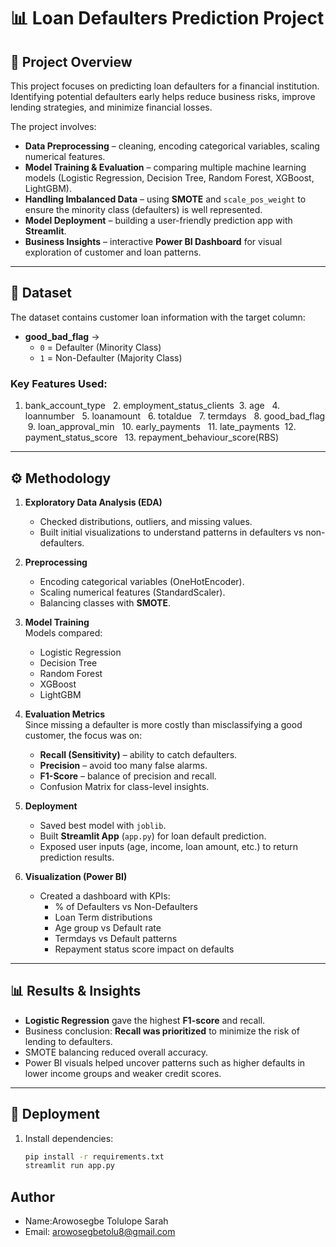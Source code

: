 # 📊 Loan Defaulters Prediction Project  

## 📌 Project Overview  
This project focuses on predicting loan defaulters for a financial institution. Identifying potential defaulters early helps reduce business risks, improve lending strategies, and minimize financial losses.  

The project involves:  
- **Data Preprocessing** – cleaning, encoding categorical variables, scaling numerical features.  
- **Model Training & Evaluation** – comparing multiple machine learning models (Logistic Regression, Decision Tree, Random Forest, XGBoost, LightGBM).  
- **Handling Imbalanced Data** – using **SMOTE** and `scale_pos_weight` to ensure the minority class (defaulters) is well represented.  
- **Model Deployment** – building a user-friendly prediction app with **Streamlit**.  
- **Business Insights** – interactive **Power BI Dashboard** for visual exploration of customer and loan patterns.  

---

## 🧾 Dataset  
The dataset contains customer loan information with the target column:  

- **good_bad_flag** →  
  - `0` = Defaulter (Minority Class)  
  - `1` = Non-Defaulter (Majority Class)  

### Key Features Used:  
 1. bank_account_type 
 2. employment_status_clients
 3. age 
 4. loannumber 
 5. loanamount 
 6. totaldue 
 7. termdays 
 8. good_bad_flag
 9. loan_approval_min 
 10. early_payments 
 11. late_payments
 12. payment_status_score 
 13.  repayment_behaviour_score(RBS) 

---

## ⚙️ Methodology  

1. **Exploratory Data Analysis (EDA)**  
   - Checked distributions, outliers, and missing values.  
   - Built initial visualizations to understand patterns in defaulters vs non-defaulters.  

2. **Preprocessing**  
   - Encoding categorical variables (OneHotEncoder).  
   - Scaling numerical features (StandardScaler).  
   - Balancing classes with **SMOTE**.  

3. **Model Training**  
   Models compared:  
   - Logistic Regression  
   - Decision Tree  
   - Random Forest  
   - XGBoost  
   - LightGBM  

4. **Evaluation Metrics**  
   Since missing a defaulter is more costly than misclassifying a good customer, the focus was on:  
   - **Recall (Sensitivity)** – ability to catch defaulters.  
   - **Precision** – avoid too many false alarms.  
   - **F1-Score** – balance of precision and recall.  
   - Confusion Matrix for class-level insights.  

5. **Deployment**  
   - Saved best model with `joblib`.  
   - Built **Streamlit App** (`app.py`) for loan default prediction.  
   - Exposed user inputs (age, income, loan amount, etc.) to return prediction results.  

6. **Visualization (Power BI)**  
   - Created a dashboard with KPIs:  
     - % of Defaulters vs Non-Defaulters  
     - Loan Term distributions  
     - Age group vs Default rate  
     - Termdays vs Default patterns  
     - Repayment status score impact on defaults  

---

## 📊 Results & Insights  
- **Logistic Regression** gave the highest **F1-score** and recall.  
- Business conclusion: **Recall was prioritized** to minimize the risk of lending to defaulters.  
- SMOTE balancing reduced overall accuracy.  
- Power BI visuals helped uncover patterns such as higher defaults in lower income groups and weaker credit scores.  

---

## 🚀 Deployment  

1. Install dependencies:  
   ```bash
   pip install -r requirements.txt
   streamlit run app.py
   
## Author
- Name:Arowosegbe Tolulope Sarah
- Email: arowosegbetolu8@gmail.com

